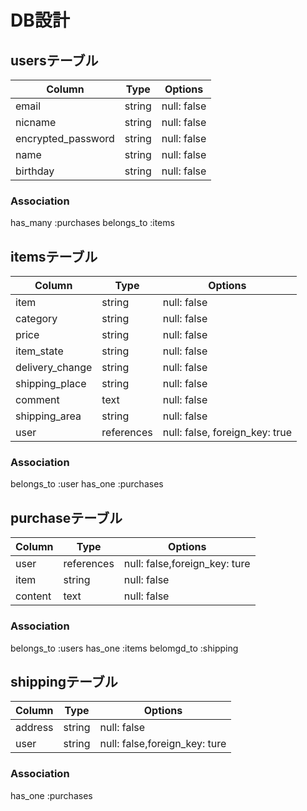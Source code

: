 # DB設計
## usersテーブル
| Column             | Type   | Options            |
| ------------------ | ------ | ------------------ |
| email              | string | null: false        |
| nicname            | string | null: false        |
| encrypted_password | string | null: false        |
| name               | string | null: false        |
| birthday           | string | null: false        |

### Association
has_many :purchases
belongs_to :items

## itemsテーブル
| Column             | Type       | Options                       |
| ------------------ | ------     | ----------------------------- |
| item               | string     | null: false                   |
| category           | string     | null: false                   |
| price              | string     | null: false                   |
| item_state         | string     | null: false                   |
| delivery_change    | string     | null: false                   |
| shipping_place     | string     | null: false                   |
| comment            | text       | null: false                   |
| shipping_area      | string     | null: false                   |
| user               | references | null: false, foreign_key: true|

### Association
belongs_to :user
has_one :purchases

## purchaseテーブル
| Column             | Type   | Options                           |
| ------------------ | ------ | --------------------------------- |
| user               | references | null: false,foreign_key: ture |
| item               | string     | null: false                   |
| content            | text       | null: false                   |

### Association
belongs_to :users
has_one :items
belomgd_to :shipping

## shippingテーブル
| Column   | Type   | Options                       |
| -------- | ------ | ----------------------------- |
| address  | string | null: false                   |
| user     | string | null: false,foreign_key: ture |


### Association
has_one :purchases